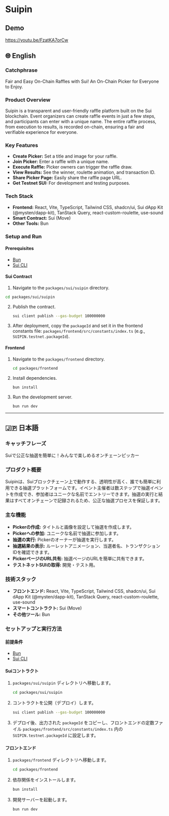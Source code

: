 # Suipin

## Demo
https://youtu.be/FzatKA7orCw

## 🌐 English

### Catchphrase

Fair and Easy On-Chain Raffles with Sui! An On-Chain Picker for Everyone to Enjoy.

### Product Overview

Suipin is a transparent and user-friendly raffle platform built on the Sui blockchain. Event organizers can create raffle events in just a few steps, and participants can enter with a unique name. The entire raffle process, from execution to results, is recorded on-chain, ensuring a fair and verifiable experience for everyone.

### Key Features

* **Create Picker:** Set a title and image for your raffle.
* **Join Picker:** Enter a raffle with a unique name.
* **Execute Raffle:** Picker owners can trigger the raffle draw.
* **View Results:** See the winner, roulette animation, and transaction ID.
* **Share Picker Page:** Easily share the raffle page URL.
* **Get Testnet SUI:** For development and testing purposes.

### Tech Stack

* **Frontend:** React, Vite, TypeScript, Tailwind CSS, shadcn/ui, Sui dApp Kit (@mysten/dapp-kit), TanStack Query, react-custom-roulette, use-sound
* **Smart Contract:** Sui (Move)
* **Other Tools:** Bun

### Setup and Run

#### Prerequisites

* [Bun](https://bun.sh/)
* [Sui CLI](https://docs.sui.io/guides/developer/getting-started/sui-install)

#### Sui Contract

1. Navigate to the `packages/sui/suipin` directory.
  ```bash
  cd packages/sui/suipin
  ```
2. Publish the contract.
    ```bash
    sui client publish --gas-budget 100000000
    ```
3. After deployment, copy the `packageId` and set it in the frontend constants file: `packages/frontend/src/constants/index.ts` (e.g., `SUIPIN.testnet.packageId`).

#### Frontend

1. Navigate to the `packages/frontend` directory.
    ```bash
    cd packages/frontend
    ```
2. Install dependencies.
    ```bash
    bun install
    ```
3. Run the development server.
    ```bash
    bun run dev
    ```

---

## 🇯🇵 日本語

### キャッチフレーズ

Suiで公正な抽選を簡単に！みんなで楽しめるオンチェーンピッカー

### プロダクト概要

Suipinは、Suiブロックチェーン上で動作する、透明性が高く、誰でも簡単に利用できる抽選プラットフォームです。イベント主催者は数ステップで抽選イベントを作成でき、参加者はユニークな名前でエントリーできます。抽選の実行と結果はすべてオンチェーンで記録されるため、公正な抽選プロセスを保証します。

### 主な機能

* **Pickerの作成:** タイトルと画像を設定して抽選を作成します。
* **Pickerへの参加:** ユニークな名前で抽選に参加します。
* **抽選の実行:** Pickerのオーナーが抽選を実行します。
* **抽選結果の表示:** ルーレットアニメーション、当選者名、トランザクションIDを確認できます。
* **PickerページのURL共有:** 抽選ページのURLを簡単に共有できます。
* **テストネットSUIの取得:** 開発・テスト用。

### 技術スタック

* **フロントエンド:** React, Vite, TypeScript, Tailwind CSS, shadcn/ui, Sui dApp Kit (@mysten/dapp-kit), TanStack Query, react-custom-roulette, use-sound
* **スマートコントラクト:** Sui (Move)
* **その他ツール:** Bun

### セットアップと実行方法

#### 前提条件

* [Bun](https://bun.sh/)
* [Sui CLI](https://docs.sui.io/guides/developer/getting-started/sui-install)

#### Suiコントラクト

1.  `packages/sui/suipin` ディレクトリへ移動します。
    ```bash
    cd packages/sui/suipin
    ```
2.  コントラクトを公開（デプロイ）します。
    ```bash
    sui client publish --gas-budget 100000000
    ```
3.  デプロイ後、出力された `packageId` をコピーし、フロントエンドの定数ファイル `packages/frontend/src/constants/index.ts` 内の `SUIPIN.testnet.packageId` に設定します。

#### フロントエンド

1.  `packages/frontend` ディレクトリへ移動します。
    ```bash
    cd packages/frontend
    ```
2.  依存関係をインストールします。
    ```bash
    bun install
    ```
3.  開発サーバーを起動します。
    ```bash
    bun run dev
